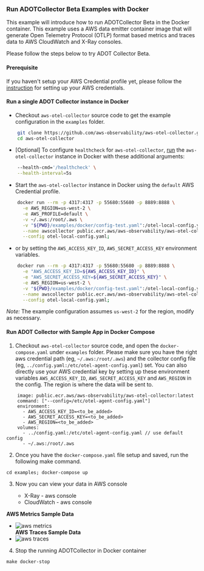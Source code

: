### Run ADOTCollector Beta Examples with Docker

This example will introduce how to run ADOTCollector Beta in the Docker container. This example uses a AWS data emitter container image that will generate Open Telemetry Protocol (OTLP) format based metrics and traces data to AWS CloudWatch and X-Ray consoles.  

Please follow the steps below to try ADOT Collector Beta.

#### Prerequisite

If you haven't setup your AWS Credential profile yet, please follow the [instruction](https://docs.aws.amazon.com/cli/latest/userguide/cli-configure-quickstart.html) for setting up your AWS credentials.

#### Run a single ADOT Collector instance in Docker

* Checkout `aws-otel-collector` source code to get the example configuration in the `examples` folder.

```bash
    git clone https://github.com/aws-observability/aws-otel-collector.git
    cd aws-otel-collector
```

* [Optional] To configure `healthcheck` for `aws-otel-collector`, [run](https://github.com/aws-observability/aws-otel-collector/blob/main/docs/developers/docker-demo.md) the `aws-otel-collector` instance in Docker with these additional arguments:
```bash
    --health-cmd='/healthcheck' \
    --health-interval=5s 
```

* Start the `aws-otel-collector` instance in Docker using the `default` AWS Credential profile.

```bash
    docker run --rm -p 4317:4317 -p 55680:55680 -p 8889:8888 \
      -e AWS_REGION=us-west-2 \
      -e AWS_PROFILE=default \
      -v ~/.aws:/root/.aws \
      -v "${PWD}/examples/docker/config-test.yaml":/otel-local-config.yaml \
      --name awscollector public.ecr.aws/aws-observability/aws-otel-collector:latest \
      --config otel-local-config.yaml;
```

* or by setting the `AWS_ACCESS_KEY_ID`, `AWS_SECRET_ACCESS_KEY` environment variables.

```bash
    docker run --rm -p 4317:4317 -p 55680:55680 -p 8889:8888 \
      -e "AWS_ACCESS_KEY_ID=${AWS_ACCESS_KEY_ID}" \
      -e "AWS_SECRET_ACCESS_KEY=${AWS_SECRET_ACCESS_KEY}" \
      -e AWS_REGION=us-west-2 \
      -v "${PWD}/examples/docker/config-test.yaml":/otel-local-config.yaml \
      --name awscollector public.ecr.aws/aws-observability/aws-otel-collector:latest \
      --config otel-local-config.yaml;
```

*Note:* The example configuration assumes `us-west-2` for the region, modify as necessary.

#### Run ADOT Collector with Sample App in Docker Compose

1. Checkout `aws-otel-collector` source code, and open the ```docker-compose.yaml``` under ```examples``` folder.
Please make sure you have the right aws credential path (eg, `~/.aws:/root/.aws`) and the collector config file (eg, `../config.yaml:/etc/otel-agent-config.yaml`) set.
 You can also directly use your AWS credential key by setting up these environment variables ```AWS_ACCESS_KEY_ID```, ```AWS_SECRET_ACCESS_KEY``` and ```AWS_REGION``` in the config.
  The region is where the data will be sent to.
```# Agent aws-otel-collector:
    image: public.ecr.aws/aws-observability/aws-otel-collector:latest
    command: ["--config=/etc/otel-agent-config.yaml"]
    environment:
      - AWS_ACCESS_KEY_ID=<to_be_added>
      - AWS_SECRET_ACCESS_KEY=<to_be_added>
      - AWS_REGION=<to_be_added>
    volumes:
      - ../config.yaml:/etc/otel-agent-config.yaml // use default config
      - ~/.aws:/root/.aws
```
2. Once you have the ```docker-compose.yaml``` file setup and saved, run the following make command.
```
cd examples; docker-compose up 
```
3. Now you can view your data in AWS console

    * X-Ray - aws console
    * CloudWatch - aws console  
    
**AWS Metrics Sample Data**   
* ![aws metrics](../images/metrics_sample.png)  
**AWS Traces Sample Data**
* ![aws traces](../images/traces_sample.png)  

4. Stop the running ADOTCollector in Docker container
```
make docker-stop
```
